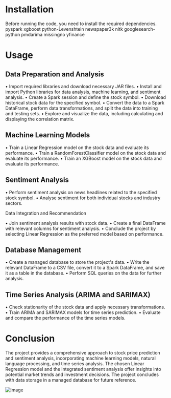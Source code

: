 # Installation

Before running the code, you need to install the required dependencies.
pyspark
xgboost
python-Levenshtein
newspaper3k nltk
googlesearch-python
pmdarima
missingno
yfinance

# Usage

## Data Preparation and Analysis

•	Import required libraries and download necessary JAR files.
•	Install and import Python libraries for data analysis, machine learning, and sentiment analysis.
•	Create a Spark session and define the stock symbol.
•	Download historical stock data for the specified symbol.
•	Convert the data to a Spark DataFrame, perform data transformations, and split the data into training and testing sets.
•	Explore and visualize the data, including calculating and displaying the correlation matrix.




## Machine Learning Models

•	Train a Linear Regression model on the stock data and evaluate its performance.
•	Train a RandomForestClassifier model on the stock data and evaluate its performance.
•	Train an XGBoost model on the stock data and evaluate its performance.



## Sentiment Analysis

•	Perform sentiment analysis on news headlines related to the specified stock symbol.
•	Analyse sentiment for both individual stocks and industry sectors.

Data Integration and Recommendation

•	Join sentiment analysis results with stock data.
•	Create a final DataFrame with relevant columns for sentiment analysis.
•	Conclude the project by selecting Linear Regression as the preferred model based on performance.

## Database Management

•	Create a managed database to store the project's data.
•	Write the relevant DataFrame to a CSV file, convert it to a Spark DataFrame, and save it as a table in the database.
•	Perform SQL queries on the data for further analysis.

## Time Series Analysis (ARIMA and SARIMAX)

•	Check stationarity of the stock data and apply necessary transformations.
•	Train ARIMA and SARIMAX models for time series prediction.
•	Evaluate and compare the performance of the time series models.



# Conclusion

The project provides a comprehensive approach to stock price prediction and sentiment analysis, incorporating machine learning models, natural language processing, and time series analysis. The chosen Linear Regression model and the integrated sentiment analysis offer insights into potential market trends and investment decisions. The project concludes with data storage in a managed database for future reference.

![image](https://github.com/arijitmajumdar-IISc/Nifty50-stock-prediction-spark/assets/151856679/b94a55d6-f314-4ca9-a104-e55f695ec05e)
